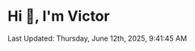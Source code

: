 <h1>Hi 👋, I'm Victor </h1>

<!--RECENT_ACTIVITY:start-->
<!--RECENT_ACTIVITY:end-->

<!--RECENT_ACTIVITY:last_update-->
Last Updated: Thursday, June 12th, 2025, 9:41:45 AM
<!--RECENT_ACTIVITY:last_update_end-->
